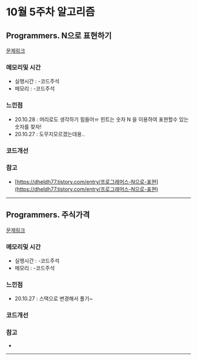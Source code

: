 # 10월 5주차 알고리즘

## Programmers. N으로 표현하기 

[문제링크](https://programmers.co.kr/learn/courses/30/lessons/42895)

### 메모리및 시간
* 실행시간 : -코드주석 
* 메모리 : -코드주석 

### 느낀점
* 20.10.28 : 머리로도 생각하기 힘들어ㅠ 힌트는 숫자 N 을 이용하여 표현할수 있는 숫자를 찾자!
* 20.10.27 : 도무지모르겠는데용..

### 코드개선 


### 참고
* [https://dheldh77.tistory.com/entry/프로그래머스-N으로-표현](https://dheldh77.tistory.com/entry/프로그래머스-N으로-표현)

---

## Programmers. 주식가격 

[문제링크](https://programmers.co.kr/learn/courses/30/lessons/42584)

### 메모리및 시간
* 실행시간 : -코드주석 
* 메모리 : -코드주석 

### 느낀점
* 20.10.27 : 스택으로 변경해서 풀기~

### 코드개선 


### 참고
*

---


